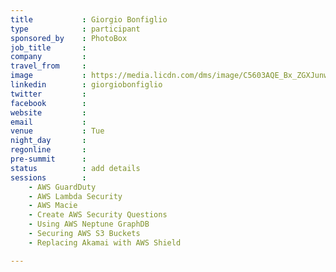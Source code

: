 ```yaml
---
title           : Giorgio Bonfiglio
type            : participant
sponsored_by    : PhotoBox
job_title       :
company         :
travel_from     :
image           : https://media.licdn.com/dms/image/C5603AQE_Bx_ZGXJunw/profile-displayphoto-shrink_800_800/0?e=1532563200&v=beta&t=8PJyrd6EQQAW7_ue68qms8NWy4jKXqjhd5CqOWFcytA
linkedin        : giorgiobonfiglio
twitter         :
facebook        :
website         :
email           :
venue           : Tue
night_day       :
regonline       :
pre-summit      :
status          : add details
sessions        :
    - AWS GuardDuty
    - AWS Lambda Security
    - AWS Macie
    - Create AWS Security Questions
    - Using AWS Neptune GraphDB
    - Securing AWS S3 Buckets
    - Replacing Akamai with AWS Shield

---
```


<!-- put more details about participant here -->
